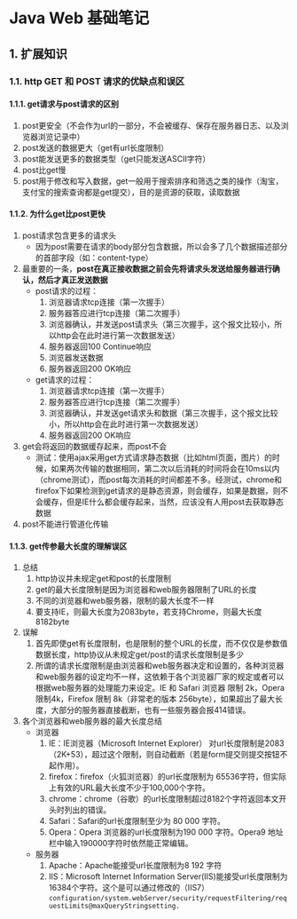 # Java Web 基础笔记

## 1. 扩展知识
### 1.1. http GET 和 POST 请求的优缺点和误区

#### 1.1.1. get请求与post请求的区别

1. post更安全（不会作为url的一部分，不会被缓存、保存在服务器日志、以及浏览器浏览记录中）
2. post发送的数据更大（get有url长度限制）
3. post能发送更多的数据类型（get只能发送ASCII字符）
4. post比get慢
5. post用于修改和写入数据，get一般用于搜索排序和筛选之类的操作（淘宝，支付宝的搜索查询都是get提交），目的是资源的获取，读取数据

#### 1.1.2. 为什么get比post更快

1. post请求包含更多的请求头
    - 因为post需要在请求的body部分包含数据，所以会多了几个数据描述部分的首部字段（如：content-type）
2. 最重要的一条，**post在真正接收数据之前会先将请求头发送给服务器进行确认，然后才真正发送数据**
    - post请求的过程：
        1. 浏览器请求tcp连接（第一次握手）
        2. 服务器答应进行tcp连接（第二次握手）
        3. 浏览器确认，并发送post请求头（第三次握手，这个报文比较小，所以http会在此时进行第一次数据发送）
        4. 服务器返回100 Continue响应
        5. 浏览器发送数据
        6. 服务器返回200 OK响应
    - get请求的过程：
        1. 浏览器请求tcp连接（第一次握手）
        2. 服务器答应进行tcp连接（第二次握手）
        3. 浏览器确认，并发送get请求头和数据（第三次握手，这个报文比较小，所以http会在此时进行第一次数据发送）
        4. 服务器返回200 OK响应
3. get会将返回的数据缓存起来，而post不会
    - 测试：使用ajax采用get方式请求静态数据（比如html页面，图片）的时候，如果两次传输的数据相同，第二次以后消耗的时间将会在10ms以内（chrome测试），而post每次消耗的时间都差不多。经测试，chrome和firefox下如果检测到get请求的是静态资源，则会缓存，如果是数据，则不会缓存，但是IE什么都会缓存起来，当然，应该没有人用post去获取静态数据
4. post不能进行管道化传输

#### 1.1.3. get传参最大长度的理解误区

1. 总结
    1. http协议并未规定get和post的长度限制
    2. get的最大长度限制是因为浏览器和web服务器限制了URL的长度
    3. 不同的浏览器和web服务器，限制的最大长度不一样
    4. 要支持IE，则最大长度为2083byte，若支持Chrome，则最大长度8182byte
2. 误解
    1. 首先即使get有长度限制，也是限制的整个URL的长度，而不仅仅是参数值数据长度，http协议从未规定get/post的请求长度限制是多少
    2. 所谓的请求长度限制是由浏览器和web服务器决定和设置的，各种浏览器和web服务器的设定均不一样，这依赖于各个浏览器厂家的规定或者可以根据web服务器的处理能力来设定。IE 和 Safari 浏览器 限制 2k，Opera 限制4k，Firefox 限制 8k（非常老的版本 256byte），如果超出了最大长度，大部分的服务器直接截断，也有一些服务器会报414错误。
3. 各个浏览器和web服务器的最大长度总结
    - 浏览器
        1. IE：IE浏览器（Microsoft Internet Explorer） 对url长度限制是2083（2K+53），超过这个限制，则自动截断（若是form提交则提交按钮不起作用）。
        2. firefox：firefox（火狐浏览器）的url长度限制为 65536字符，但实际上有效的URL最大长度不少于100,000个字符。
        3. chrome：chrome（谷歌）的url长度限制超过8182个字符返回本文开头时列出的错误。
        4. Safari：Safari的url长度限制至少为 80 000 字符。
        5. Opera：Opera 浏览器的url长度限制为190 000 字符。Opera9 地址栏中输入190000字符时依然能正常编辑。
    - 服务器
        1. Apache：Apache能接受url长度限制为8 192 字符
        2. IIS：Microsoft Internet Information Server(IIS)能接受url长度限制为16384个字符。这个是可以通过修改的（IIS7）`configuration/system.webServer/security/requestFiltering/requestLimits@maxQueryStringsetting.`

